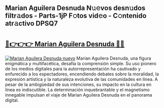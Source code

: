 ## Marian Aguilera Desnuda N𝚞𝚎vos desn𝚞dos filtr𝚊dos - Parts-1jP F𝚘tos vid𝚎o - C𝚘ntenido atr𝚊ctivo DPSQ7

# <h2><a href="http://mb0abg.tromn.icu/?c=Marian+Aguilera+Desnuda">🔗👉👉👉 Marian Aguilera Desnuda 🔗🔗</a></h2>

[![Marian Aguilera Desnuda nuevo](https://i.imgur.com/pEAQMta.gif)](http://mb0abg.tromn.icu/?c=Marian+Aguilera+Desnuda)
Marian Aguilera Desnuda, una figura enigmática y multifacética, desafía la comprensión simple. Su uso pionero de los medios digitales para la autorrepresentación ha cautivado y enfurecido a los espectadores, encendiendo debates sobre la moralidad, la expresión artística y la naturaleza evolutiva de las comunidades en línea. A pesar de la ambigüedad de sus intenciones, su impacto en la cultura en línea es indiscutible. La determinación inquebrantable y el magnetismo innegable impulsan el viaje de Marian Aguilera Desnuda en el panorama digital.
